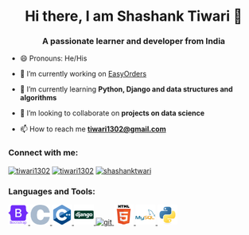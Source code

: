 <!--
### Hi there, I am Shashank Tiwari 👋
**tiwari1302/tiwari1302** is a ✨ _special_ ✨ repository because its `README.md` (this file) appears on your GitHub profile.

Here are some ideas to get you started:

- 🔭 I’m currently working on ...
- 🌱 I’m currently learning ...
- 👯 I’m looking to collaborate on ...
- 🤔 I’m looking for help with ...
- 💬 Ask me about ...
- 📫 How to reach me: ...
- 😄 Pronouns: He/His
- ⚡ Fun fact: ...
- 😄 Pronouns: He/His
- <img src="/twitter-logo1.png" width="25" height="20"> [tiwari1302](https://twitter.com/tiwari1302)
- <img src="/linkedin-logo 1.png" width="20" height="20"> <a href="https://www.linkedin.com/in/shashank-tiwari-885534173/">shashank-tiwari-885534173</a>
-->
<h1 align="center">Hi there, I am Shashank Tiwari 👋</h1>
<h3 align="center">A passionate learner and developer from India</h3>

- 😄 Pronouns: He/His

- 🔭 I’m currently working on [EasyOrders](https://github.com/tiwari1302/EasyOrders)

- 🌱 I’m currently learning **Python, Django and data structures and algorithms**

- 👯 I’m looking to collaborate on **projects on data science**

- 📫 How to reach me **tiwari1302@gmail.com**

<h3 align="left">Connect with me:</h3>
<p align="left">
<a href="https://twitter.com/tiwari1302" target="blank"><img align="center" src="https://cdn.jsdelivr.net/npm/simple-icons@3.0.1/icons/twitter.svg" alt="tiwari1302" height="30" width="40" /></a>
<a href="https://linkedin.com/in/tiwari1302" target="blank"><img align="center" src="https://cdn.jsdelivr.net/npm/simple-icons@3.0.1/icons/linkedin.svg" alt="tiwari1302" height="30" width="40" /></a>
<a href="https://instagram.com/shashanktwari" target="blank"><img align="center" src="https://cdn.jsdelivr.net/npm/simple-icons@3.0.1/icons/instagram.svg" alt="shashanktwari" height="30" width="40" /></a>
</p>

<h3 align="left">Languages and Tools:</h3>
<p align="left"> <a href="https://getbootstrap.com" target="_blank"> <img src="https://raw.githubusercontent.com/devicons/devicon/master/icons/bootstrap/bootstrap-plain-wordmark.svg" alt="bootstrap" width="40" height="40"/> </a> <a href="https://www.cprogramming.com/" target="_blank"> <img src="https://raw.githubusercontent.com/devicons/devicon/master/icons/c/c-original.svg" alt="c" width="40" height="40"/> </a> <a href="https://www.w3schools.com/cpp/" target="_blank"> <img src="https://raw.githubusercontent.com/devicons/devicon/master/icons/cplusplus/cplusplus-original.svg" alt="cplusplus" width="40" height="40"/> </a> <a href="https://www.djangoproject.com/" target="_blank"> <img src="https://raw.githubusercontent.com/devicons/devicon/master/icons/django/django-original.svg" alt="django" width="40" height="40"/> </a> <a href="https://git-scm.com/" target="_blank"> <img src="https://www.vectorlogo.zone/logos/git-scm/git-scm-icon.svg" alt="git" width="40" height="40"/> </a> <a href="https://www.w3.org/html/" target="_blank"> <img src="https://raw.githubusercontent.com/devicons/devicon/master/icons/html5/html5-original-wordmark.svg" alt="html5" width="40" height="40"/> </a> <a href="https://www.mysql.com/" target="_blank"> <img src="https://raw.githubusercontent.com/devicons/devicon/master/icons/mysql/mysql-original-wordmark.svg" alt="mysql" width="40" height="40"/> </a> <a href="https://www.python.org" target="_blank"> <img src="https://raw.githubusercontent.com/devicons/devicon/master/icons/python/python-original.svg" alt="python" width="40" height="40"/> </a> </p>

